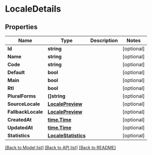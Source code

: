 # LocaleDetails

## Properties

Name | Type | Description | Notes
------------ | ------------- | ------------- | -------------
**Id** | **string** |  | [optional] 
**Name** | **string** |  | [optional] 
**Code** | **string** |  | [optional] 
**Default** | **bool** |  | [optional] 
**Main** | **bool** |  | [optional] 
**Rtl** | **bool** |  | [optional] 
**PluralForms** | **[]string** |  | [optional] 
**SourceLocale** | [**LocalePreview**](locale_preview.md) |  | [optional] 
**FallbackLocale** | [**LocalePreview**](locale_preview.md) |  | [optional] 
**CreatedAt** | [**time.Time**](time.Time.md) |  | [optional] 
**UpdatedAt** | [**time.Time**](time.Time.md) |  | [optional] 
**Statistics** | [**LocaleStatistics**](locale_statistics.md) |  | [optional] 

[[Back to Model list]](../README.md#documentation-for-models) [[Back to API list]](../README.md#documentation-for-api-endpoints) [[Back to README]](../README.md)


